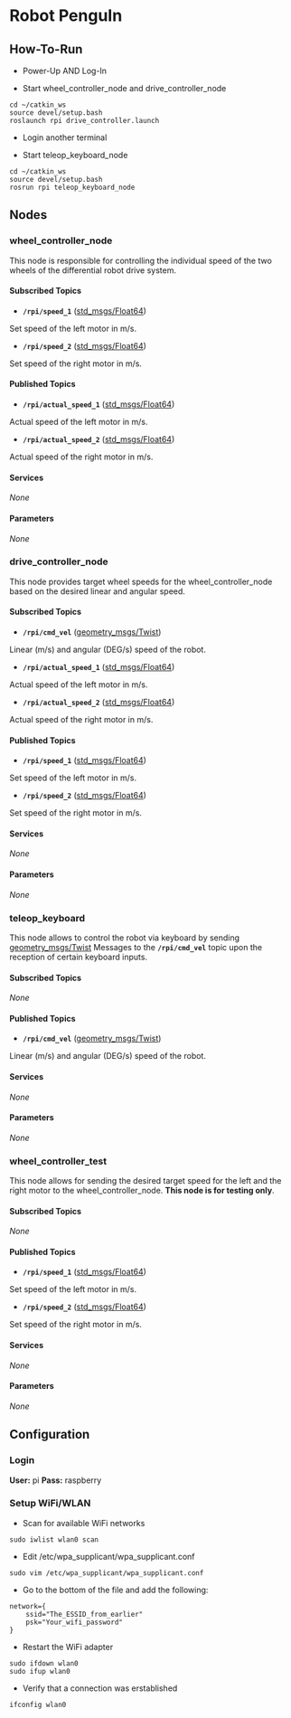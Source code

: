 # Robot PenguIn

## How-To-Run

* Power-Up AND Log-In
 
* Start wheel_controller_node and drive_controller_node
```
cd ~/catkin_ws
source devel/setup.bash
roslaunch rpi drive_controller.launch
```

* Login another terminal

* Start teleop_keyboard_node 
```
cd ~/catkin_ws
source devel/setup.bash
rosrun rpi teleop_keyboard_node
```

## Nodes

### wheel_controller_node

This node is responsible for controlling the individual speed of the two wheels of the differential robot drive system.

#### Subscribed Topics
* **`/rpi/speed_1`** ([std_msgs/Float64])

Set speed of the left motor in m/s.

* **`/rpi/speed_2`** ([std_msgs/Float64])

Set speed of the right motor in m/s.

#### Published Topics
* **`/rpi/actual_speed_1`** ([std_msgs/Float64])

Actual speed of the left motor in m/s.

* **`/rpi/actual_speed_2`** ([std_msgs/Float64])

Actual speed of the right motor in m/s.

#### Services
*None*

#### Parameters
*None*

### drive_controller_node

This node provides target wheel speeds for the wheel_controller_node based on the desired linear and angular speed.

#### Subscribed Topics
* **`/rpi/cmd_vel`** ([geometry_msgs/Twist])

Linear (m/s) and angular (DEG/s) speed of the robot.

* **`/rpi/actual_speed_1`** ([std_msgs/Float64])

Actual speed of the left motor in m/s.

* **`/rpi/actual_speed_2`** ([std_msgs/Float64])

Actual speed of the right motor in m/s.

#### Published Topics
* **`/rpi/speed_1`** ([std_msgs/Float64])

Set speed of the left motor in m/s.

* **`/rpi/speed_2`** ([std_msgs/Float64])

Set speed of the right motor in m/s.

#### Services
*None*

#### Parameters
*None*

### teleop_keyboard

This node allows to control the robot via keyboard by sending [geometry_msgs/Twist] Messages to the **`/rpi/cmd_vel`** topic upon the reception of certain keyboard inputs.

#### Subscribed Topics
*None*

#### Published Topics
* **`/rpi/cmd_vel`** ([geometry_msgs/Twist])

Linear (m/s) and angular (DEG/s) speed of the robot.

#### Services
*None*

#### Parameters
*None*

### wheel_controller_test

This node allows for sending the desired target speed for the left and the right motor to the wheel_controller_node. **This node is for testing only**.

#### Subscribed Topics
*None*

#### Published Topics
* **`/rpi/speed_1`** ([std_msgs/Float64])

Set speed of the left motor in m/s.

* **`/rpi/speed_2`** ([std_msgs/Float64])

Set speed of the right motor in m/s.

#### Services
*None*

#### Parameters
*None*

## Configuration

### Login

**User:** pi
**Pass:** raspberry

### Setup WiFi/WLAN

* Scan for available WiFi networks
```
sudo iwlist wlan0 scan
```

* Edit /etc/wpa\_supplicant/wpa\_supplicant.conf
```
sudo vim /etc/wpa_supplicant/wpa_supplicant.conf
```

* Go to the bottom of the file and add the following:
```
network={
    ssid="The_ESSID_from_earlier"
    psk="Your_wifi_password"
}
```

* Restart the WiFi adapter
```
sudo ifdown wlan0
sudo ifup wlan0
```

* Verify that a connection was erstablished
```
ifconfig wlan0
```

[std_msgs/Float64]: http://docs.ros.org/indigo/api/std_msgs/html/msg/Float64.html
[geometry_msgs/Twist]: http://docs.ros.org/indigo/api/geometry_msgs/html/msg/Twist.html
